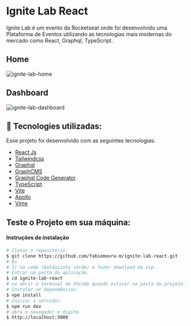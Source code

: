 # Ignite Lab React

Ignite Lab é um evento da Rocketseat onde foi desenvolvido uma Plataforma de Eventos utilizando as tecnologias mais modernas do mercado como React, Graphql, TypeScript. 

## Home
![ignite-lab-home](https://user-images.githubusercontent.com/93055468/180048987-aac43ff8-dc2d-4ab7-a681-389c4d982886.png)

## Dashboard
![ignite-lab-dashboard](https://user-images.githubusercontent.com/93055468/180049192-6127e7f9-e475-4386-ba92-fcb4ad7e14dd.png)

## 🚀 Tecnologies utilizadas:

Esse projeto foi desenvolvido com as seguintes tecnologias:

- [React Js](https://pt-br.reactjs.org/)
- [Tailwindcss](https://tailwindcss.com/)
- [Graphql](https://graphql.org/)
- [GraphCMS](https://app.graphcms.com/)
- [Graphql Code Generator](https://www.graphql-code-generator.com/)
- [TypeScript](https://www.typescriptlang.org/)
- [Vite](https://vitejs.dev/)
- [Apollo](https://www.apollo.io/)
- [Vime](https://vimejs.com/)

## Teste o Projeto em sua máquina:

#### Instruções de instalação


```bash
# Clonar o repositório.
$ git clone https://github.com/fabiomoura-m/ignite-lab-react.git
# Ou
# Ir no code (botãozinho verde) e fazer download do zip.
# Entrar na pasta da aplicação.
$ cd ignite-lab-react
# ou abrir o terminal do VScode quando estiver na pasta do projeto.
# Instalar as dependências.
$ npm install
# Iniciar o servidor.
$ npm run dev 
# abra o navegador e digite.
$ http://localhost:3000
```
